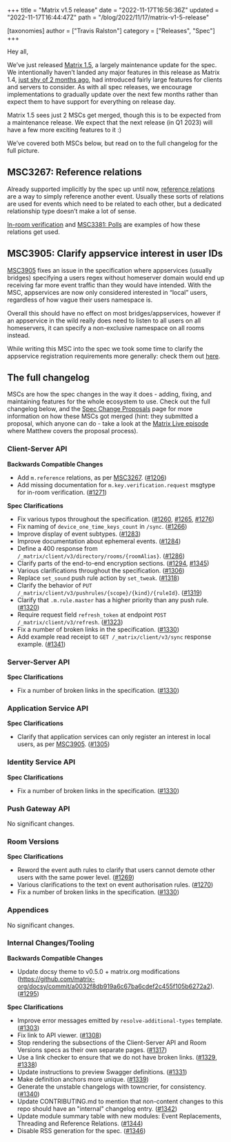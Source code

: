 +++
title = "Matrix v1.5 release"
date = "2022-11-17T16:56:36Z"
updated = "2022-11-17T16:44:47Z"
path = "/blog/2022/11/17/matrix-v1-5-release"

[taxonomies]
author = ["Travis Ralston"]
category = ["Releases", "Spec"]
+++

Hey all,

We’ve just released [Matrix 1.5](https://spec.matrix.org/v1.5), a largely maintenance update for the spec. We intentionally haven’t landed any major features in this release as Matrix 1.4, [just shy of 2 months ago](https://matrix.org/blog/2022/09/29/matrix-v-1-4-release), had introduced fairly large features for clients and servers to consider. As with all spec releases, we encourage implementations to gradually update over the next few months rather than expect them to have support for everything on release day.

Matrix 1.5 sees just 2 MSCs get merged, though this is to be expected from a maintenance release. We expect that the next release (in Q1 2023) will have a few more exciting features to it :)

We’ve covered both MSCs below, but read on to the full changelog for the full picture.


## MSC3267: Reference relations

Already supported implicitly by the spec up until now, [reference relations](https://spec.matrix.org/v1.5/client-server-api/#reference-relations) are a way to simply reference another event. Usually these sorts of relations are used for events which need to be related to each other, but a dedicated relationship type doesn’t make a lot of sense.

[In-room verification](https://spec.matrix.org/v1.5/client-server-api/#key-verification-framework) and [MSC3381: Polls](https://github.com/matrix-org/matrix-spec-proposals/pull/3381) are examples of how these relations get used.


## MSC3905: Clarify appservice interest in user IDs

[MSC3905](https://github.com/matrix-org/matrix-spec-proposals/pull/3905) fixes an issue in the specification where appservices (usually bridges) specifying a users regex without homeserver domain would end up receiving far more event traffic than they would have intended. With the MSC, appservices are now only considered interested in “local” users, regardless of how vague their users namespace is.

Overall this should have no effect on most bridges/appservices, however if an appservice in the wild really does need to listen to all users on all homeservers, it can specify a non-exclusive namespace on all rooms instead.

While writing this MSC into the spec we took some time to clarify the appservice registration requirements more generally: check them out [here](https://spec.matrix.org/v1.5/application-service-api/#registration).


## The full changelog

MSCs are how the spec changes in the way it does - adding, fixing, and maintaining features for the whole ecosystem to use. Check out the full changelog below, and the [Spec Change Proposals](https://spec.matrix.org/proposals/) page for more information on how these MSCs got merged (hint: they submitted a proposal, which anyone can do - take a look at the [Matrix Live episode](https://www.youtube.com/watch?v=SFkZz60RRfc) where Matthew covers the proposal process).

### Client-Server API


<strong>Backwards Compatible Changes</strong>


- Add `m.reference` relations, as per [MSC3267](https://github.com/matrix-org/matrix-spec-proposals/pull/3267). ([#1206](https://github.com/matrix-org/matrix-spec/issues/1206))
- Add missing documentation for `m.key.verification.request` msgtype for in-room verification. ([#1271](https://github.com/matrix-org/matrix-spec/issues/1271))


<strong>Spec Clarifications</strong>


- Fix various typos throughout the specification. ([#1260](https://github.com/matrix-org/matrix-spec/issues/1260), [#1265](https://github.com/matrix-org/matrix-spec/issues/1265), [#1276](https://github.com/matrix-org/matrix-spec/issues/1276))
- Fix naming of `device_one_time_keys_count` in `/sync`. ([#1266](https://github.com/matrix-org/matrix-spec/issues/1266))
- Improve display of event subtypes. ([#1283](https://github.com/matrix-org/matrix-spec/issues/1283))
- Improve documentation about ephemeral events. ([#1284](https://github.com/matrix-org/matrix-spec/issues/1284))
- Define a 400 response from `/_matrix/client/v3/directory/rooms/{roomAlias}`. ([#1286](https://github.com/matrix-org/matrix-spec/issues/1286))
- Clarify parts of the end-to-end encryption sections. ([#1294](https://github.com/matrix-org/matrix-spec/issues/1294), [#1345](https://github.com/matrix-org/matrix-spec/issues/1345))
- Various clarifications throughout the specification. ([#1306](https://github.com/matrix-org/matrix-spec/issues/1306))
- Replace `set_sound` push rule action by `set_tweak`. ([#1318](https://github.com/matrix-org/matrix-spec/issues/1318))
- Clarify the behavior of `PUT /_matrix/client/v3/pushrules/{scope}/{kind}/{ruleId}`. ([#1319](https://github.com/matrix-org/matrix-spec/issues/1319))
- Clarify that `.m.rule.master` has a higher priority than any push rule. ([#1320](https://github.com/matrix-org/matrix-spec/issues/1320))
- Require request field `refresh_token` at endpoint `POST /_matrix/client/v3/refresh`. ([#1323](https://github.com/matrix-org/matrix-spec/issues/1323))
- Fix a number of broken links in the specification. ([#1330](https://github.com/matrix-org/matrix-spec/issues/1330))
- Add example read receipt to `GET /_matrix/client/v3/sync` response example. ([#1341](https://github.com/matrix-org/matrix-spec/issues/1341))


### Server-Server API


<strong>Spec Clarifications</strong>


- Fix a number of broken links in the specification. ([#1330](https://github.com/matrix-org/matrix-spec/issues/1330))


### Application Service API


<strong>Spec Clarifications</strong>


- Clarify that application services can only register an interest in local users, as per [MSC3905](https://github.com/matrix-org/matrix-spec-proposals/issues/3905). ([#1305](https://github.com/matrix-org/matrix-spec/issues/1305))


### Identity Service API


<strong>Spec Clarifications</strong>


- Fix a number of broken links in the specification. ([#1330](https://github.com/matrix-org/matrix-spec/issues/1330))


### Push Gateway API


No significant changes.


### Room Versions


<strong>Spec Clarifications</strong>


- Reword the event auth rules to clarify that users cannot demote other users with the same power level. ([#1269](https://github.com/matrix-org/matrix-spec/issues/1269))
- Various clarifications to the text on event authorisation rules. ([#1270](https://github.com/matrix-org/matrix-spec/issues/1270))
- Fix a number of broken links in the specification. ([#1330](https://github.com/matrix-org/matrix-spec/issues/1330))


### Appendices


No significant changes.


### Internal Changes/Tooling


<strong>Backwards Compatible Changes</strong>


- Update docsy theme to v0.5.0 + matrix.org modifications (https://github.com/matrix-org/docsy/commit/a0032f8db919a6c67ba6cdef2c455f105b6272a2). ([#1295](https://github.com/matrix-org/matrix-spec/issues/1295))


<strong>Spec Clarifications</strong>


- Improve error messages emitted by `resolve-additional-types` template. ([#1303](https://github.com/matrix-org/matrix-spec/issues/1303))
- Fix link to API viewer. ([#1308](https://github.com/matrix-org/matrix-spec/issues/1308))
- Stop rendering the subsections of the Client-Server API and Room Versions specs as their own separate pages. ([#1317](https://github.com/matrix-org/matrix-spec/issues/1317))
- Use a link checker to ensure that we do not have broken links. ([#1329](https://github.com/matrix-org/matrix-spec/issues/1329), [#1338](https://github.com/matrix-org/matrix-spec/issues/1338))
- Update instructions to preview Swagger definitions. ([#1331](https://github.com/matrix-org/matrix-spec/issues/1331))
- Make definition anchors more unique. ([#1339](https://github.com/matrix-org/matrix-spec/issues/1339))
- Generate the unstable changelogs with towncrier, for consistency. ([#1340](https://github.com/matrix-org/matrix-spec/issues/1340))
- Update CONTRIBUTING.md to mention that non-content changes to this repo should have an "internal" changelog entry. ([#1342](https://github.com/matrix-org/matrix-spec/issues/1342))
- Update module summary table with new modules: Event Replacements, Threading and Reference Relations. ([#1344](https://github.com/matrix-org/matrix-spec/issues/1344))
- Disable RSS generation for the spec. ([#1346](https://github.com/matrix-org/matrix-spec/issues/1346))

